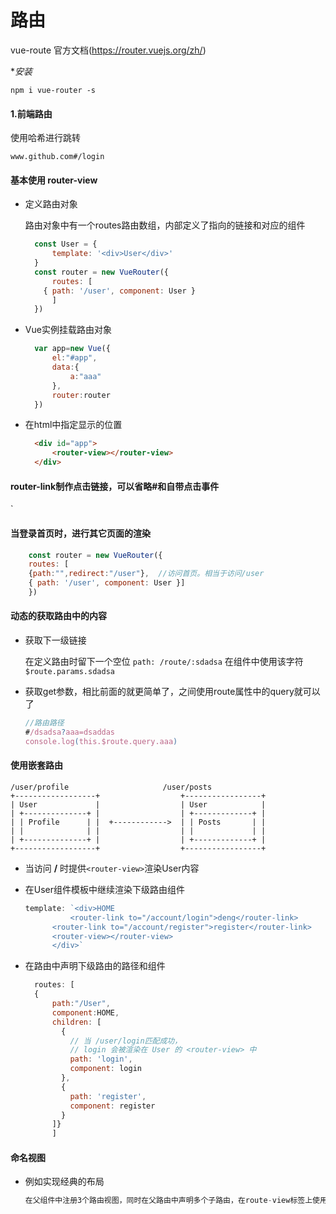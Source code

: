 # 路由

vue-route 官方文档(https://router.vuejs.org/zh/)

**安装*

`npm i vue-router -s`

#### 1.前端路由

使用哈希进行跳转

`www.github.com#/login`



#### 基本使用   **router-view**

+ 定义路由对象

  路由对象中有一个routes路由数组，内部定义了指向的链接和对应的组件

  ```javascript
  	const User = {
    	template: '<div>User</div>'
  	}
  	const router = new VueRouter({
    	routes: [
      { path: '/user', component: User }
    	]
  	})
  
  ```

+ Vue实例挂载路由对象

  ```javascript
  	var app=new Vue({
  		el:"#app",
  		data:{
  			a:"aaa"
  		},
  		router:router
  	})
  ```

+ 在html中指定显示的位置

  ```html
  	<div id="app">
  		<router-view></router-view>
  	</div>
  ```

#### router-link制作点击链接，可以省略#和自带点击事件

`<router-link to="/user"></router-link>



#### 当登录首页时，进行其它页面的渲染

```javascript
	const router = new VueRouter({
  	routes: [
  	{path:"",redirect:"/user"},  //访问首页。相当于访问/user
    { path: '/user', component: User }]
	})
```



#### 动态的获取路由中的内容

+ 获取下一级链接

  在定义路由时留下一个空位 `path: /route/:sdadsa` 在组件中使用该字符`$route.params.sdadsa`

+ 获取get参数，相比前面的就更简单了，之间使用route属性中的query就可以了

  ```javascript
  //路由路径
  #/dsadsa?aaa=dsaddas
  console.log(this.$route.query.aaa)
  ```

#### 使用嵌套路由

```text
/user/profile                     /user/posts
+------------------+                  +-----------------+
| User             |                  | User            |
| +--------------+ |                  | +-------------+ |
| | Profile      | |  +------------>  | | Posts       | |
| |              | |                  | |             | |
| +--------------+ |                  | +-------------+ |
+------------------+                  +-----------------+
```

+ 当访问    **/**   时提供`<router-view>`渲染User内容

+ 在User组件模板中继续渲染下级路由组件

  ```javascript
  template: `<div>HOME
    		<router-link to="/account/login">deng</router-link>
  		<router-link to="/account/register">register</router-link>
  		<router-view></router-view>
  		</div>`
  ```

+ 在路由中声明下级路由的路径和组件

  ```javascript
  	routes: [
  	{
    	path:"/User",
    	component:HOME,
    	children: [
          {
            // 当 /user/login匹配成功，
            // login 会被渲染在 User 的 <router-view> 中
            path: 'login',
            component: login
          },
          {
            path: 'register',
            component: register
          }
        ]}
        ]
  ```

  

#### 命名视图

+ 例如实现经典的布局

  ```javascript
  在父组件中注册3个路由视图，同时在父路由中声明多个子路由，在route-view标签上使用name属性就可以实现三个子路由的分配
  ```

  